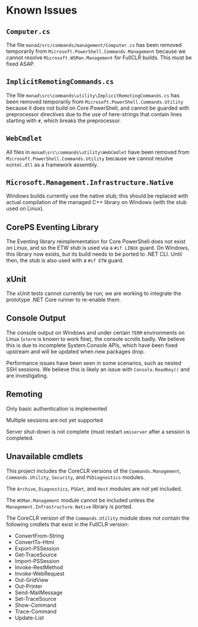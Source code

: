 # Known Issues

## `Computer.cs`

The file `monad/src/commands/management/Computer.cs` has been removed
temporarily from `Microsoft.PowerShell.Commands.Management` because we
cannot resolve `Microsoft.WSMan.Management` for FullCLR builds. This must be
fixed ASAP.

## `ImplicitRemotingCommands.cs`

The file `monad\src\commands\utility\ImplicitRemotingCommands.cs` has been
removed temporarily from `Microsoft.PowerShell.Commands.Utility` because it
does not build on Core PowerShell, and cannot be guarded with preprocessor
directives due to the use of here-strings that contain lines starting with `#`,
which breaks the preprocessor.

## `WebCmdlet`

All files in `monad\src\commands\utility\WebCmdlet` have been removed from
`Microsoft.PowerShell.Commands.Utility` because we cannot resolve `mshtml.dll`
as a framework assembly.

## `Microsoft.Management.Infrastructure.Native`

Windows builds currently use the native stub; this should be replaced with
actual compilation of the managed C++ library on Windows (with the stub used on
Linux).

## CorePS Eventing Library

The Eventing library reimplementation for Core PowerShell does not exist on
Linux, and so the ETW stub is used via a `#if LINUX` guard. On Windows, this
library now exists, but its build needs to be ported to .NET CLI. Until then,
the stub is also used with a `#if ETW` guard.

## xUnit

The xUnit tests cannot currently be run; we are working to integrate the
prototype .NET Core runner to re-enable them.

## Console Output

The console output on Windows and under certain `TERM` environments on Linux
(`xterm` is known to work fine), the console scrolls badly. We believe this is
due to incomplete System.Console APIs, which have been fixed upstream and will
be updated when new packages drop.

Performance issues have been seen in some scenarios, such as nested SSH
sessions. We believe this is likely an issue with `Console.ReadKey()` and are
investigating.

## Remoting

Only basic authentication is implemented

Multiple sessions are not yet supported

Server shut-down is not complete (must restart `omiserver` after a session is
completed.

## Unavailable cmdlets

This project includes the CoreCLR versions of the `Commands.Management`,
`Commands.Utility`, `Security`, and `PSDiagnostics` modules.

The `Archive`, `Diagnostics`, `PSGet`, and `Host` modules are not yet included.

The `WSMan.Management` module cannot be included unless the
`Management.Infrastructure.Native` library is ported.

The CoreCLR version of the `Commands.Utility` module does not contain the
following cmdlets that exist in the FullCLR version:

- ConvertFrom-String
- ConvertTo-Html
- Export-PSSession
- Get-TraceSource
- Import-PSSession
- Invoke-RestMethod
- Invoke-WebRequest
- Out-GridView
- Out-Printer
- Send-MailMessage
- Set-TraceSource
- Show-Command
- Trace-Command
- Update-List
